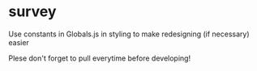 # survey

Use constants in Globals.js in styling to make redesigning (if necessary) easier

Plese don't forget to pull everytime before developing!

